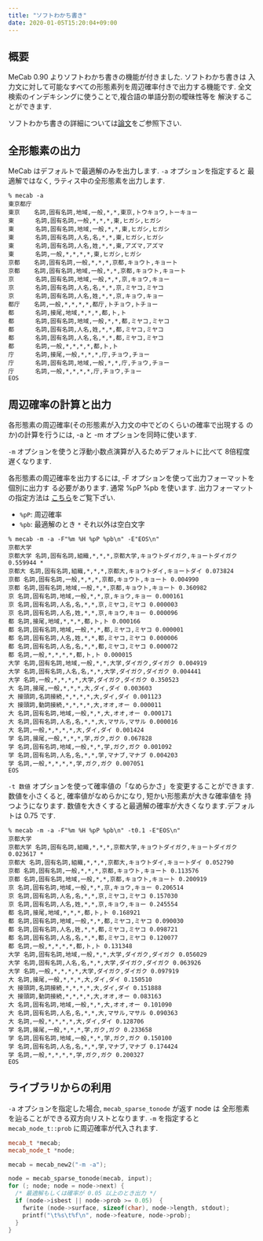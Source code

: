```yaml
---
title: "ソフトわかち書き"
date: 2020-01-05T15:20:04+09:00
---
```


## 概要
MeCab 0.90 よりソフトわかち書きの機能が付きました. ソフトわかち書きは
入力文に対して可能なすべての形態素列を周辺確率付きで出力する機能です.
全文検索のインデキシングに使うことで,複合語の単語分割の曖昧性等を
解決することができます.


ソフトわかち書きの詳細については[論文](http://chasen.org/~taku/publications/nlp2005.pdf)をご参照下さい.

## 全形態素の出力
MeCab はデフォルトで最適解のみを出力します. `-a` オプションを指定すると
最適解ではなく, ラティス中の全形態素を出力します.

```
% mecab -a
東京都庁
東京    名詞,固有名詞,地域,一般,*,*,東京,トウキョウ,トーキョー
東      名詞,固有名詞,一般,*,*,*,東,ヒガシ,ヒガシ
東      名詞,固有名詞,地域,一般,*,*,東,ヒガシ,ヒガシ
東      名詞,固有名詞,人名,名,*,*,東,ヒガシ,ヒガシ
東      名詞,固有名詞,人名,姓,*,*,東,アズマ,アズマ
東      名詞,一般,*,*,*,*,東,ヒガシ,ヒガシ
京都    名詞,固有名詞,一般,*,*,*,京都,キョウト,キョート
京都    名詞,固有名詞,地域,一般,*,*,京都,キョウト,キョート
京      名詞,固有名詞,地域,一般,*,*,京,キョウ,キョー
京      名詞,固有名詞,人名,名,*,*,京,ミヤコ,ミヤコ
京      名詞,固有名詞,人名,姓,*,*,京,キョウ,キョー
都庁    名詞,一般,*,*,*,*,都庁,トチョウ,トチョー
都      名詞,接尾,地域,*,*,*,都,ト,ト
都      名詞,固有名詞,地域,一般,*,*,都,ミヤコ,ミヤコ
都      名詞,固有名詞,人名,姓,*,*,都,ミヤコ,ミヤコ
都      名詞,固有名詞,人名,名,*,*,都,ミヤコ,ミヤコ
都      名詞,一般,*,*,*,*,都,ト,ト
庁      名詞,接尾,一般,*,*,*,庁,チョウ,チョー
庁      名詞,固有名詞,地域,一般,*,*,庁,チョウ,チョー
庁      名詞,一般,*,*,*,*,庁,チョウ,チョー
EOS
```

## 周辺確率の計算と出力
各形態素の周辺確率(その形態素が入力文の中でどのくらいの確率で出現する
のか)の計算を行うには, -a と -m オプションを同時に使います.


`-m` オプションを使うと浮動小数点演算が入るためデフォルトに比べて 8倍程度遅くなります.

各形態素の周辺確率を出力するには, -F オプションを使って出力フォーマットを個別に出力す
る必要があります. 通常 %pP %pb を使います. 出力フォーマットの指定方法は
[こちら](format.html)をご覧下ざい.

- `%pP`: 周辺確率
- `%pb`: 最適解のとき `*` それ以外は空白文字

```
% mecab -m -a -F"%m %H %pP %pb\n" -E"EOS\n"
京都大学
京都大学 名詞,固有名詞,組織,*,*,*,京都大学,キョウトダイガク,キョートダイガク 0.559944 *
京都大 名詞,固有名詞,組織,*,*,*,京都大,キョウトダイ,キョートダイ 0.073824  
京都 名詞,固有名詞,一般,*,*,*,京都,キョウト,キョート 0.004990  
京都 名詞,固有名詞,地域,一般,*,*,京都,キョウト,キョート 0.360982  
京 名詞,固有名詞,地域,一般,*,*,京,キョウ,キョー 0.000161  
京 名詞,固有名詞,人名,名,*,*,京,ミヤコ,ミヤコ 0.000003  
京 名詞,固有名詞,人名,姓,*,*,京,キョウ,キョー 0.000096  
都 名詞,接尾,地域,*,*,*,都,ト,ト 0.000166  
都 名詞,固有名詞,地域,一般,*,*,都,ミヤコ,ミヤコ 0.000001  
都 名詞,固有名詞,人名,姓,*,*,都,ミヤコ,ミヤコ 0.000006  
都 名詞,固有名詞,人名,名,*,*,都,ミヤコ,ミヤコ 0.000072  
都 名詞,一般,*,*,*,*,都,ト,ト 0.000015  
大学 名詞,固有名詞,地域,一般,*,*,大学,ダイガク,ダイガク 0.004919  
大学 名詞,固有名詞,人名,名,*,*,大学,ダイガク,ダイガク 0.004441  
大学 名詞,一般,*,*,*,*,大学,ダイガク,ダイガク 0.350523  
大 名詞,接尾,一般,*,*,*,大,ダイ,ダイ 0.003603  
大 接頭詞,名詞接続,*,*,*,*,大,ダイ,ダイ 0.001123  
大 接頭詞,動詞接続,*,*,*,*,大,オオ,オー 0.000011  
大 名詞,固有名詞,地域,一般,*,*,大,オオ,オー 0.000171  
大 名詞,固有名詞,人名,名,*,*,大,マサル,マサル 0.000016  
大 名詞,一般,*,*,*,*,大,ダイ,ダイ 0.001424  
学 名詞,接尾,一般,*,*,*,学,ガク,ガク 0.067828  
学 名詞,固有名詞,地域,一般,*,*,学,ガク,ガク 0.001092  
学 名詞,固有名詞,人名,名,*,*,学,マナブ,マナブ 0.004203  
学 名詞,一般,*,*,*,*,学,ガク,ガク 0.007051
EOS
```

`-t 数値` オプションを使って確率値の「なめらかさ」を変更することができます.
数値を小さくると, 確率値がなめらかになり, 短かい形態素が大きな確率値を
持つようになります. 数値を大きくすると最適解の確率が大きくなります.デフォルトは 0.75 です.

```
% mecab -m -a -F"%m %H %pP %pb\n" -t0.1 -E"EOS\n"
京都大学
京都大学 名詞,固有名詞,組織,*,*,*,京都大学,キョウトダイガク,キョートダイガク 0.023617 *
京都大 名詞,固有名詞,組織,*,*,*,京都大,キョウトダイ,キョートダイ 0.052790  
京都 名詞,固有名詞,一般,*,*,*,京都,キョウト,キョート 0.113576  
京都 名詞,固有名詞,地域,一般,*,*,京都,キョウト,キョート 0.200919  
京 名詞,固有名詞,地域,一般,*,*,京,キョウ,キョー 0.206514  
京 名詞,固有名詞,人名,名,*,*,京,ミヤコ,ミヤコ 0.157030  
京 名詞,固有名詞,人名,姓,*,*,京,キョウ,キョー 0.245554  
都 名詞,接尾,地域,*,*,*,都,ト,ト 0.168921  
都 名詞,固有名詞,地域,一般,*,*,都,ミヤコ,ミヤコ 0.090030  
都 名詞,固有名詞,人名,姓,*,*,都,ミヤコ,ミヤコ 0.098721  
都 名詞,固有名詞,人名,名,*,*,都,ミヤコ,ミヤコ 0.120077  
都 名詞,一般,*,*,*,*,都,ト,ト 0.131348  
大学 名詞,固有名詞,地域,一般,*,*,大学,ダイガク,ダイガク 0.056029  
大学 名詞,固有名詞,人名,名,*,*,大学,ダイガク,ダイガク 0.063926  
大学 名詞,一般,*,*,*,*,大学,ダイガク,ダイガク 0.097919  
大 名詞,接尾,一般,*,*,*,大,ダイ,ダイ 0.150510  
大 接頭詞,名詞接続,*,*,*,*,大,ダイ,ダイ 0.151888  
大 接頭詞,動詞接続,*,*,*,*,大,オオ,オー 0.083163  
大 名詞,固有名詞,地域,一般,*,*,大,オオ,オー 0.101090  
大 名詞,固有名詞,人名,名,*,*,大,マサル,マサル 0.090363  
大 名詞,一般,*,*,*,*,大,ダイ,ダイ 0.128706  
学 名詞,接尾,一般,*,*,*,学,ガク,ガク 0.233658  
学 名詞,固有名詞,地域,一般,*,*,学,ガク,ガク 0.150100  
学 名詞,固有名詞,人名,名,*,*,学,マナブ,マナブ 0.174424  
学 名詞,一般,*,*,*,*,学,ガク,ガク 0.200327 
EOS
```

## ライブラリからの利用

`-a` オプションを指定した場合, `mecab_sparse_tonode` が返す node は
全形態素を辿ることができる双方向リストとなります. 
`-m` を指定すると `mecab_node_t::prob` に周辺確率が代入されます.

```cpp
mecab_t *mecab;
mecab_node_t *node;

mecab = mecab_new2("-m -a");

node = mecab_sparse_tonode(mecab, input);
for (; node; node = node->next) {
  /* 最適解もしくは確率が 0.05 以上のとき出力 */
  if (node->isbest || node->prob >= 0.05)  {
    fwrite (node->surface, sizeof(char), node->length, stdout);
    printf("\t%s\t%f\n", node->feature, node->prob);
  }
}
```
